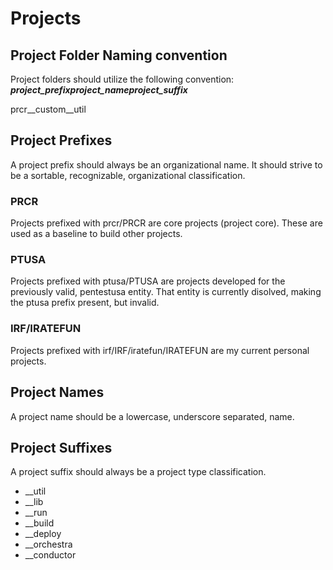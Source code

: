 # Projects

## Project Folder Naming convention

Project folders should utilize the following convention: ***project_prefix***__***project_name***__***project_suffix***

prcr__custom__util

## Project Prefixes

A project prefix should always be an organizational name.  It should strive to be a sortable, recognizable, organizational classification.

### PRCR

Projects prefixed with prcr/PRCR are core projects (project core).  These are used as a
baseline to build other projects.

### PTUSA

Projects prefixed with ptusa/PTUSA are projects developed for the previously valid, pentestusa entity.  That entity is currently disolved, making the ptusa prefix present, but invalid. 

### IRF/IRATEFUN

Projects prefixed with irf/IRF/iratefun/IRATEFUN are my current personal projects.

## Project Names

A project name should be a lowercase, underscore separated, name.

## Project Suffixes

A project suffix should always be a project type classification.

* __util
* __lib
* __run
* __build
* __deploy
* __orchestra
* __conductor
